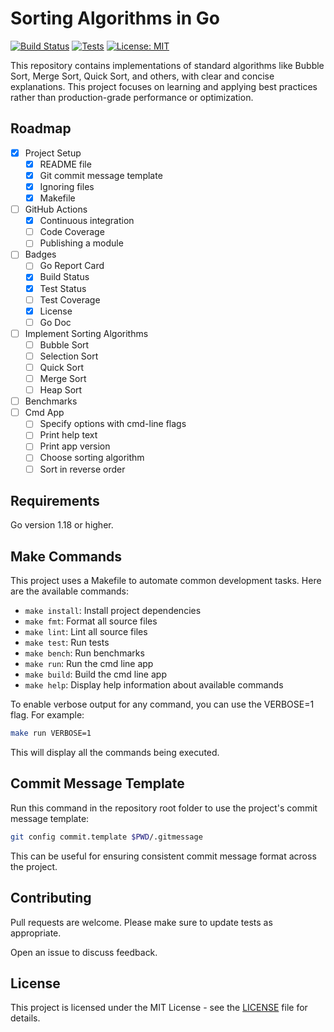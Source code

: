 # Sorting Algorithms in Go

[![Build Status](https://github.com/adityasanka/gosort/actions/workflows/build.yml/badge.svg?branch=master)](https://github.com/adityasanka/gosort/actions/workflows/build.yml)
[![Tests](https://github.com/adityasanka/gosort/actions/workflows/test.yml/badge.svg?branch=master)](https://github.com/adityasanka/gosort/actions/workflows/tests.yml)
[![License: MIT](https://img.shields.io/badge/License-MIT-yellow.svg)](https://opensource.org/licenses/MIT)

This repository contains implementations of standard algorithms like Bubble Sort, Merge Sort, Quick Sort, and others, with clear and concise explanations. This project focuses on learning and applying best practices rather than production-grade performance or optimization.

## Roadmap

- [X] Project Setup
  - [X] README file
  - [X] Git commit message template
  - [X] Ignoring files
  - [X] Makefile
- [ ] GitHub Actions
  - [X] Continuous integration
  - [ ] Code Coverage
  - [ ] Publishing a module
- [ ] Badges
  - [ ] Go Report Card
  - [X] Build Status
  - [X] Test Status
  - [ ] Test Coverage
  - [X] License
  - [ ] Go Doc
- [ ] Implement Sorting Algorithms
  - [ ] Bubble Sort
  - [ ] Selection Sort
  - [ ] Quick Sort
  - [ ] Merge Sort
  - [ ] Heap Sort
- [ ] Benchmarks
- [ ] Cmd App
  - [ ] Specify options with cmd-line flags
  - [ ] Print help text
  - [ ] Print app version
  - [ ] Choose sorting algorithm
  - [ ] Sort in reverse order

## Requirements

Go version 1.18 or higher.

## Make Commands

This project uses a Makefile to automate common development tasks. Here are the available commands:

- `make install`: Install project dependencies
- `make fmt`: Format all source files
- `make lint`: Lint all source files
- `make test`: Run tests
- `make bench`: Run benchmarks
- `make run`: Run the cmd line app
- `make build`: Build the cmd line app
- `make help`: Display help information about available commands

To enable verbose output for any command, you can use the VERBOSE=1 flag. For example:

```sh
make run VERBOSE=1
```

This will display all the commands being executed.

## Commit Message Template

Run this command in the repository root folder to use the project's commit message template:

```sh
git config commit.template $PWD/.gitmessage
```

This can be useful for ensuring consistent commit message format across the project.

## Contributing

Pull requests are welcome. Please make sure to update tests as appropriate.

Open an issue to discuss feedback.

## License

This project is licensed under the MIT License - see the [LICENSE](LICENSE) file for details.
